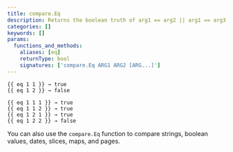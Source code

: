 ```yaml
---
title: compare.Eq
description: Returns the boolean truth of arg1 == arg2 || arg1 == arg3.
categories: []
keywords: []
params:
  functions_and_methods:
    aliases: [eq]
    returnType: bool
    signatures: ['compare.Eq ARG1 ARG2 [ARG...]']
---
```


```go-html-template
{{ eq 1 1 }} → true
{{ eq 1 2 }} → false

{{ eq 1 1 1 }} → true
{{ eq 1 1 2 }} → true
{{ eq 1 2 1 }} → true
{{ eq 1 2 2 }} → false
```

You can also use the `compare.Eq` function to compare strings, boolean values, dates, slices, maps, and pages.
